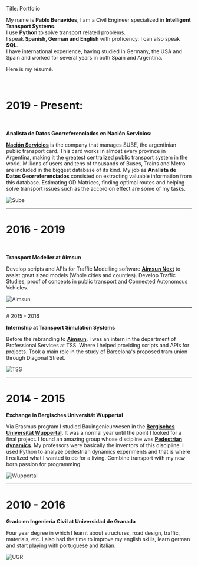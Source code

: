 Title: Portfolio


My name is **Pablo Benavides**, I am a Civil Engineer specialized in **Intelligent Transport Systems**.<br>
I use **Python** to solve transport related problems.<br>
I speak **Spanish, German and English** with proficency. I can also speak **SQL**.<br>
I have international experience, having studied in Germany, the USA and Spain and worked for several years in both Spain and Argentina.

Here is my résumé.
<br><br><br>
# 2019 - Present:
<br>

**Analista de Datos Georreferenciados en Nación Servicios:**

[**Nación Servicios**](https://www.nacionservicios.com.ar/) is the company that manages SUBE, the argentinian public transport card.
This card works in almost every province in Argentina, making it the greatest centralized 
public transport system in the world. Millions of users and tens of thousands of Buses, Trains and Metro are included in the biggest database of its kind.
My job as **Analista de Datos Georreferenciados** consisted on extracting valuable information from this database. Estimating OD Matrices, finding optimal routes and helping solve transport issues such as the accordion effect are some of my tasks.

![Sube]({static}/images/portfolio/sube.png)

<hr>

# 2016 - 2019
<br>


**Transport Modeller at Aimsun**<br>

Develop scripts and APIs for Traffic Modelling software [**Aimsun Next**](https://www.aimsun.com/aimsun-next/) to assist great sized models (Whole cities and counties). Develop Traffic Studies, proof of concepts in public transport and Connected Autonomous Vehicles.
<br>

![Aimsun]({static}/images/portfolio/aimsuns.png)

<hr>
# 2015 - 2016
<br>

**Internship at Transport Simulation Systems**<br>

Before the rebranding to [**Aimsun**](https://www.aimsun.com/). I was an intern in the department of Professional Services at TSS. Where I helped providing scripts and APIs for projects. Took a main role in the study of Barcelona's proposed tram union through Diagonal Street.
<br>

![TSS]({static}/images/portfolio/tss.gif)

<hr>

# 2014 - 2015

**Exchange in Bergisches Universität Wuppertal**
<br>

Via Erasmus program I studied Bauingenieurwesen in the [**Bergisches Universität Wuppertal**](https://www.bauing.uni-wuppertal.de/de/studium.html). It was a normal year until the point I looked for a final project. I found an amazing group whose discipline was [**Pedestrian dynamics**](https://www.fz-juelich.de/ias/ias-7/EN/Research/Pedestrian_Dynamics-Empiricism/_node.html). My professors were basically the inventors of this discipline. I used Python to analyze pedestrian dynamics experiments and that is where I realized what I wanted to do for a living. Combine transport with my new born passion for programming. 

![Wuppertal]({static}/images/portfolio/wuppertal.jpg)
<hr>

# 2010 - 2016

**Grado en Ingeniería Civil at Universidad de Granada**
<br>

Four year degree in which I learnt about structures, road design, traffic, materials, etc. 
I also had the time to improve my english skills, learn german and start playing with portuguese and italian.

![UGR]({static}/images/portfolio/etsiccpugr.png)
